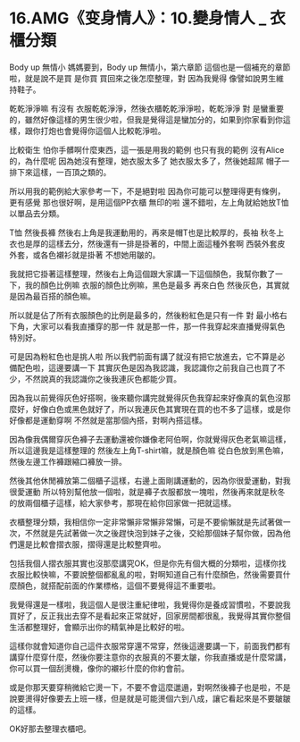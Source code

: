 # 16.AMG《变身情人》：10.變身情人 _ 衣櫃分類

Body up 無情小 媽媽要到，Body up 無情小，第六章節 這個也是一個補充的章節啦，就是說不是買 是你買 買回來之後怎麼整理，對 因為我覺得 像譬如說男生維持鞋子。

乾乾淨淨嘛 有沒有 衣服乾乾淨淨，然後衣櫃乾乾淨淨啦，乾乾淨淨 對 是蠻重要的，雖然好像這樣的男生很少啦，但我是覺得這是蠻加分的，如果到你家看到你這樣，跟你打炮也會覺得你這個人比較乾淨啦。

比較衛生 怕你手髒啊什麼東西，這一張是用我的範例 也只有我的範例 沒有Alice的，為什麼呢 因為她沒有整理，她衣服太多了 她衣服太多了，然後她超屌 帽子一排下來這樣，一百頂之類的。

所以用我的範例給大家參考一下，不是絕對啦 因為你可能可以整理得更有條例，更有感覺 那也很好啊，是用這個PP衣櫃 無印的啦 還不錯啦，左上角就給她放T恤 以單品去分類。

T恤 然後長褲 然後右上角是我運動用的，再來是帽T也是比較厚的，長袖 秋冬上衣也是厚的這樣去分，然後還有一排是掛著的，中間上面這種外套啊 西裝外套皮外套，或各色襯衫就是掛著 不想她用皺的。

我就把它掛著這樣整理，然後右上角這個跟大家講一下這個顏色，我幫你數了一下，我的顏色比例嘛 衣服的顏色比例嘛，黑色是最多 再來白色 然後灰色，其實就是因為最百搭的顏色嘛。

所以就是佔了所有衣服顏色的比例是最多的，然後粉紅色是只有一件 對 最小格右下角，大家可以看我直播穿的那一件 就是那一件，那一件我穿起來直播覺得氣色特別好。

可是因為粉紅色也是挑人啦 所以我們前面有講了就沒有把它放進去，它不算是必備配色啦，這邊要講一下 其實灰色是因為我認識，我認識你之前我自己也買了不少，不然說真的我認識你之後我連灰色都能少買。

因為我以前覺得灰色好搭啊，後來聽你講完就覺得灰色我穿起來好像真的氣色沒那麼好，好像白色或黑色就好了，所以我連灰色其實現在買的也不多了這樣，或是你好像都是運動穿啊 不然就是當那個內搭，對啊內搭這樣。

因為像我偶爾穿灰色褲子去運動還被你嫌像老阿伯啊，你就覺得灰色老氣嘛這樣，所以這邊我是這樣整理的 然後左上角T-shirt嘛，就是顏色嘛 從白色放到黑色嘛，然後左邊工作褲跟縮口褲放一排。

然後其他休閒褲放第二個櫃子這樣，右邊上面剛講運動的，因為你很愛運動，對我很愛運動 所以特別幫他放一個啦，就是褲子衣服都放一塊啦，然後再來就是秋冬的放兩個櫃子這樣，給大家參考，那現在給你回家做一把就這樣。

衣櫃整理分類，我相信你一定非常懶非常懶非常懶，可是不要偷懶就是先試著做一次，不然就是先試著做一次之後趕快泡到妹子之後，交給那個妹子幫你做，因為他們還是比較會摺衣服，摺得還是比較整齊啦。

包括我個人摺衣服其實也沒那麼講究OK，但是你先有個大概的分類啦，這樣你找衣服比較快嘛，不要說整個都亂亂的啦，對啊知道自己有什麼顏色，然後需要買什麼顏色，就搭配前面的作業標格，這個不要覺得這不重要啦。

我覺得還是一樣啦，我這個人是很注重紀律啦，我覺得你是養成習慣啦，不要說我買好了，反正我出去穿不是看起來正常就好，回家房間都很亂，我覺得其實你整個生活都整理好，會顯示出你的精氣神是比較好的啦。

這樣你就會知道你自己這件衣服常穿還不常穿，然後這邊要講一下，前面我們都有講穿什麼穿什麼，然後你要注意你的衣服真的不要太皺，你我直播或是什麼常講，你可以買一個刮燙機，像你的襯衫什麼的你約會前。

或是你那天要穿稍微給它燙一下，不要不會這麼邋遢，對啊然後褲子也是啦，不是說要燙得好像要去上班一樣，但是就是可能燙個六到八成，讓它看起來是不要皺皺的這樣。

OK好那去整理衣櫃吧。